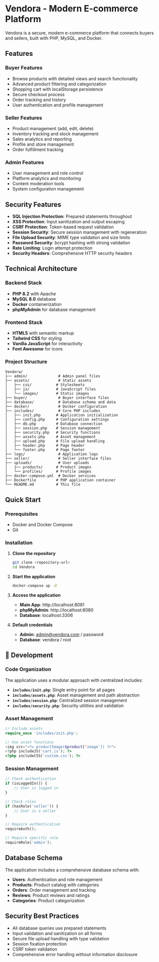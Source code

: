 # Vendora - Modern E-commerce Platform

Vendora is a secure, modern e-commerce platform that connects buyers and sellers, built with PHP, MySQL, and Docker.

## Features

### Buyer Features
- Browse products with detailed views and search functionality
- Advanced product filtering and categorization
- Shopping cart with localStorage persistence
- Secure checkout process
- Order tracking and history
- User authentication and profile management

### Seller Features
- Product management (add, edit, delete)
- Inventory tracking and stock management
- Sales analytics and reporting
- Profile and store management
- Order fulfillment tracking

### Admin Features
- User management and role control
- Platform analytics and monitoring
- Content moderation tools
- System configuration management

## Security Features

- **SQL Injection Protection**: Prepared statements throughout
- **XSS Protection**: Input sanitization and output escaping
- **CSRF Protection**: Token-based request validation
- **Session Security**: Secure session management with regeneration
- **File Upload Security**: MIME type validation and size limits
- **Password Security**: bcrypt hashing with strong validation
- **Rate Limiting**: Login attempt protection
- **Security Headers**: Comprehensive HTTP security headers

## Technical Architecture

### Backend Stack
- **PHP 8.2** with Apache
- **MySQL 8.0** database
- **Docker** containerization
- **phpMyAdmin** for database management

### Frontend Stack
- **HTML5** with semantic markup
- **Tailwind CSS** for styling
- **Vanilla JavaScript** for interactivity
- **Font Awesome** for icons

### Project Structure
```
Vendora/
├── admin/              # Admin panel files
├── assets/             # Static assets
│   ├── css/           # Stylesheets
│   ├── js/            # JavaScript files
│   └── images/        # Static images
├── buyer/              # Buyer interface files
├── database/           # Database schema and data
├── docker/             # Docker configuration
├── includes/           # Core PHP includes
│   ├── init.php       # Application initialization
│   ├── config.php     # Configuration settings
│   ├── db.php         # Database connection
│   ├── session.php    # Session management
│   ├── security.php   # Security functions
│   ├── assets.php     # Asset management
│   ├── upload.php     # File upload handling
│   ├── header.php     # Page header
│   └── footer.php     # Page footer
├── logs/               # Application logs
├── seller/             # Seller interface files
├── uploads/            # User uploads
│   ├── products/      # Product images
│   └── profiles/      # Profile images
├── docker-compose.yml  # Docker services
├── Dockerfile         # PHP application container
└── README.md          # This file
```

## Quick Start

### Prerequisites
- Docker and Docker Compose
- Git

### Installation
1. **Clone the repository**
   ```bash
   git clone <repository-url>
   cd Vendora
   ```

2. **Start the application**
   ```bash
   docker-compose up -d
   ```

3. **Access the application**
   - **Main App**: http://localhost:8081
   - **phpMyAdmin**: http://localhost:8080
   - **Database**: localhost:3306

4. **Default credentials**
   - **Admin**: admin@vendora.com / password
   - **Database**: vendora / root

## 🔧 Development

### Code Organization
The application uses a modular approach with centralized includes:

- **`includes/init.php`**: Single entry point for all pages
- **`includes/assets.php`**: Asset management and path abstraction
- **`includes/session.php`**: Centralized session management
- **`includes/security.php`**: Security utilities and validation

### Asset Management
```php
// Include assets
require_once 'includes/init.php';

// Use asset functions
<img src="<?= productImage($product['image']) ?>">
<?php includeJS('cart.js'); ?>
<?php includeCSS('custom.css'); ?>
```

### Session Management
```php
// Check authentication
if (isLoggedIn()) {
    // User is logged in
}

// Check roles
if (hasRole('seller')) {
    // User is a seller
}

// Require authentication
requireAuth();

// Require specific role
requireRole('admin');
```

## Database Schema

The application includes a comprehensive database schema with:
- **Users**: Authentication and role management
- **Products**: Product catalog with categories
- **Orders**: Order management and tracking
- **Reviews**: Product reviews and ratings
- **Categories**: Product categorization

## Security Best Practices

- All database queries use prepared statements
- Input validation and sanitization on all forms
- Secure file upload handling with type validation
- Session fixation protection
- CSRF token validation
- Comprehensive error handling without information disclosure



